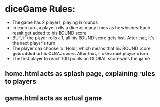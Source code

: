 # diceGame Rules:

* The game has 2 players, playing in rounds
* In each turn, a player rolls a dice as many times as he whishes. Each result get added to his ROUND score
* BUT, if the player rolls a 1, all his ROUND score gets lost. After that, it's the next player's turn
* The player can choose to 'Hold', which means that his ROUND score gets added to his GLBAL score. After that, it's the next player's turn
* The first player to reach 100 points on GLOBAL score wins the game

## home.html acts as splash page, explaining rules to players
## game.html acts as actual game